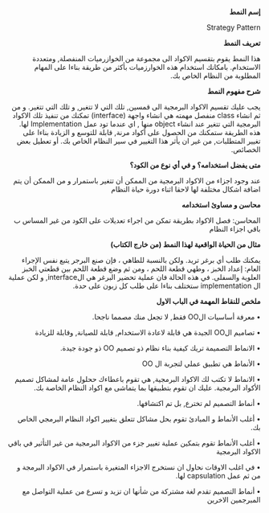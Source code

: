 <div dir="rtl">
   <b>إسم النمط</b>
  
  Strategy Pattern
  
   <b>تعريف النمط</b>
  
  هذا النمط  يقوم بتقسيم الاكواد الى مجموعة من الخوازرميات المنفصلة, ومتعددة الاستخدام. 
بامكانك استخدام هذه الخوارزميات بأكثر من طريقة بناءا على المهام المطلوبة من النظام الخاص بك.

   <b>شرح مفهوم النمط</b>
  
  يجب عليك تقسيم الاكواد البرمجية الى قمسين, تلك التي لا تتغير, و تلك التي تتغير.
و من ثم انشاء class  منفصل مهمته هي انشاء واجهة (interface) تمكنك من تنفيذ تلك الاكواد البرمجية التي تتغير عند انشاء object  منها , اي عندما تود عمل Implementation  لها. هذه الطريقة ستمكنك من الحصول على أكواد مرنة, قابلة للتوسع و الزيادة بناءا على تغيير المتطلبات, من غير ان يأثر هذا التغيير في سير النظام الخاص بك. أو تعطيل بعض الخصائص.

  
   <b>متى يفضل استخدامه؟ و في أي نوع من الكود؟</b>
  
  عند وجود اجزاء من الاكواد البرمجية من الممكن أن تتغير باستمرار و من الممكن أن يتم اضافة اشكال مختلفة لها لاحقا اثناء دورة حياة النظام
  
   <b>محاسن و مساوئ استخدامه</b>
  
المحاسن: فصل الاكواد بطريقة تمكن من اجراء تعديلات على الكود من غير المساس ب باقي اجزاء النظام   <b></b>
  
  <b>مثال من الحياة الواقعية لهذا النمط (من خارج الكتاب)</b>
  
  يمكنك طلب أي برغر تريد. ولكن بالنسبة للطاهي ، فإن صنع البرجر يتبع نفس الإجراء العام: إعداد الخبز ، وطهي قطعة اللحم ، ومن ثم وضع قطعة اللحم بين قطعتي الخبز العلوية والسفلى.
في هذه الحالة فان عملية تحضير البرغر هي الinterface, و لكن عملية ال implementation  ستختلف بناءا على طلب كل زبون على حدة.

  <b>ملخص للنقاط المهمة في الباب الاول</b>
  
  •	معرفة أساسيات الOO  فقط, لا تجعل منك مصمما ناجحا.
  
•	تصاميم الOO  الجيدة هي قابلة لاعادة الاستخدام, قابلة للصيانة, وقابلة للزيادة

•	الانماط التصميمة تريك كيفية بناء نظام ذو تصميم OO  ذو جودة جيدة.
  
•	الأنماط هي تطبيق عملي لتجربة ال OO
  
•	الانماط لا تكتب لك الاكواد البرمجية, هي تقوم باعطاءك ححلول عامة لمشاكل تصميم الأكواد البرمجية. عليك ان تقوم بتطبيقها بما يتماشى مع اكواد النظام الخاصة بك.
  
•	أنماط التصميم لم تخترع, بل تم اكتشافها.
  
•	أغلب الأنماط و المبادئ تقوم بحل مشاكل تتعلق بتغيير اكواد النظام البرمجي الخاص بك.
  
•	أغلب الأنماط تقوم بتمكين عملية تغيير جزء من الاكواد البرمجية من غير التأثير في باقي الاكواد البرمجية

• في اغلب الاوقات نحاول ان نستخرج الاجزاء المتغيرة باستمرار في الاكواد البرمجة و من ثم عمل capsulation  لها.
  
•	أنماط التصميم تقدم لغة مشتركة من شأنها ان تزيد و تسرع من عملية التواصل مع المبرجمين الاخرين

 </div>
